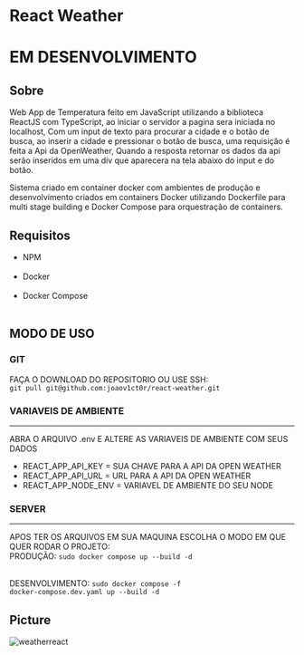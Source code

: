 # React Weather

<h1>EM DESENVOLVIMENTO</h1>

<h2>Sobre</h2>

<p>Web App de Temperatura feito em JavaScript utilizando a biblioteca ReactJS com TypeScript, ao iniciar o servidor a pagina sera iniciada no localhost, Com um input de texto para procurar a cidade e o botão de busca, ao inserir a cidade e pressionar o botão de busca, uma requisição é feita a Api da OpenWeather, Quando a resposta retornar os dados da api serão inseridos em uma div que aparecera na tela abaixo do input e do botão.</p>

<p>Sistema criado em container docker com ambientes de produção e desenvolvimento criados em containers Docker utilizando Dockerfile para multi stage building e Docker Compose para orquestração de containers.</p>

<h2>Requisitos</h2>

<ul>
  <li>NPM</li>
  <br>
  <li>Docker</li>
  <br>
  <li>Docker Compose</li>
  <br>
</ul>

<h2>MODO DE USO</h2>

<h3>GIT</h3>

<p>FAÇA O DOWNLOAD DO REPOSITORIO OU USE SSH:<br><code>git pull git@github.com:joaov1ct0r/react-weather.git</code></p>

<h3>VARIAVEIS DE AMBIENTE</h3>
<hr>

<p>ABRA O ARQUIVO .env E ALTERE AS VARIAVEIS DE AMBIENTE COM SEUS DADOS</p>

<ul>
  <li>REACT_APP_API_KEY = SUA CHAVE PARA A API DA OPEN WEATHER</li>
  <li>REACT_APP_API_URL = URL PARA A API DA OPEN WEATHER</li>
  <li>REACT_APP_NODE_ENV = VARIAVEL DE AMBIENTE DO SEU NODE</li>
</ul>

<h3>SERVER</h3>
<hr>

<p>APOS TER OS ARQUIVOS EM SUA MAQUINA ESCOLHA O MODO EM QUE QUER RODAR O PROJETO:
  <br>PRODUÇÃO: <code>sudo docker compose up --build -d</code>

<br>DESENVOLVIMENTO: <code>sudo docker compose -f docker-compose.dev.yaml up --build -d</code>

</p>

<h2>Picture</h2>

![weatherreact](https://user-images.githubusercontent.com/79015823/151046336-177768e0-537b-4a37-88a6-c93655e8df80.jpg)
